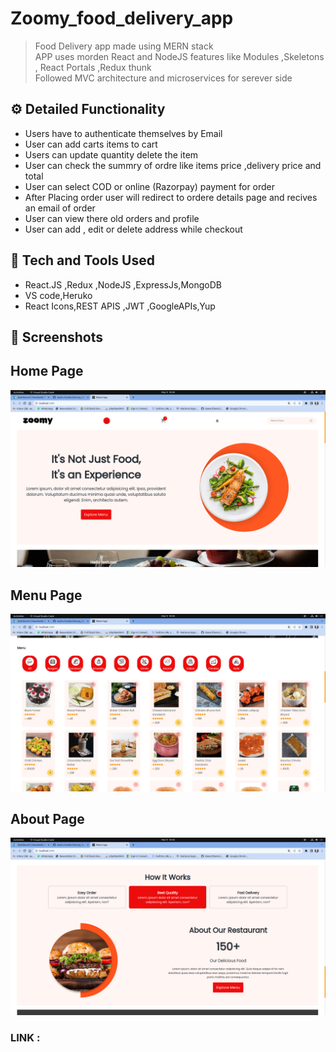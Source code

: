# Zoomy_food_delivery_app


> Food Delivery app made using MERN stack <br>
> APP uses morden React and NodeJS features like Modules ,Skeletons , React Portals ,Redux thunk<br>
> Followed MVC architecture and microservices for serever side

## ⚙️ Detailed Functionality

- Users have to authenticate themselves by Email
- User can add carts items to cart
- Users can update quantity delete the item
- User can check the summry of ordre like items price ,delivery price and total
- User can select COD or online (Razorpay) payment for order
- After Placing order user will redirect to ordere details page and recives an email of order
- User can view there old orders and profile
- User can add , edit or delete address while checkout

## 🚀 Tech and Tools Used

- React.JS ,Redux ,NodeJS ,ExpressJs,MongoDB
- VS code,Heruko
- React Icons,REST APIS ,JWT ,GoogleAPIs,Yup

## 📸 Screenshots

## Home Page
<img src="./frontend/src/assests/home.png" width='800' height='auto'>
<br>


## Menu Page
<img src="./frontend/src/assests/menu.png" width='800' height='auto'>
<br>

## About Page
<img src="./frontend/src/assests/about.png" width='800' height='auto'>
<br>




### LINK :


